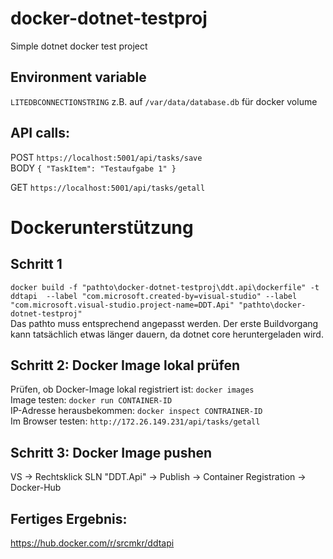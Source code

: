 # docker-dotnet-testproj
Simple dotnet docker test project

## Environment variable
`LITEDBCONNECTIONSTRING` z.B. auf `/var/data/database.db` für docker volume

## API calls:
POST `https://localhost:5001/api/tasks/save`  
BODY `{ "TaskItem": "Testaufgabe 1" }`

GET `https://localhost:5001/api/tasks/getall`

# Dockerunterstützung
## Schritt 1

`docker build -f "pathto\docker-dotnet-testproj\ddt.api\dockerfile" -t ddtapi  --label "com.microsoft.created-by=visual-studio" --label "com.microsoft.visual-studio.project-name=DDT.Api" "pathto\docker-dotnet-testproj"`  
Das pathto muss entsprechend angepasst werden. Der erste Buildvorgang kann tatsächlich etwas länger dauern, da dotnet core heruntergeladen wird.

## Schritt 2: Docker Image lokal prüfen  
Prüfen, ob Docker-Image lokal registriert ist: `docker images`  
Image testen: `docker run CONTAINER-ID`  
IP-Adresse herausbekommen: `docker inspect CONTRAINER-ID`  
Im Browser testen: `http://172.26.149.231/api/tasks/getall`  

## Schritt 3: Docker Image pushen  
VS -> Rechtsklick SLN "DDT.Api" -> Publish -> Container Registration -> Docker-Hub

## Fertiges Ergebnis:
https://hub.docker.com/r/srcmkr/ddtapi
